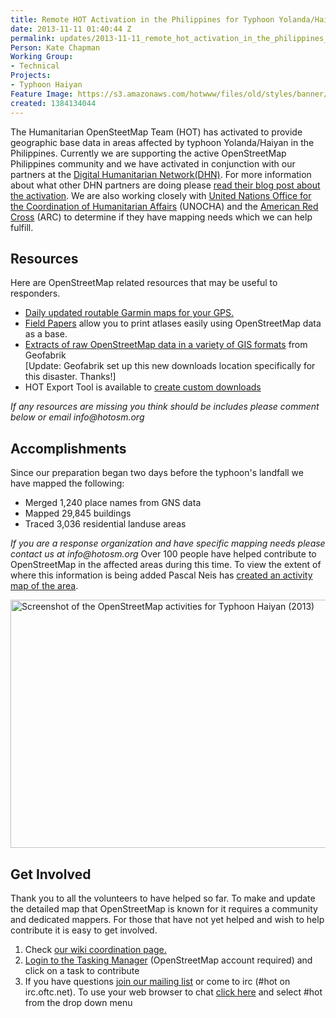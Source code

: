 ```yaml
---
title: Remote HOT Activation in the Philippines for Typhoon Yolanda/Haiyan
date: 2013-11-11 01:40:44 Z
permalink: updates/2013-11-11_remote_hot_activation_in_the_philippines_for_typhoon_yolanda/haiyan
Person: Kate Chapman
Working Group:
- Technical
Projects:
- Typhoon Haiyan
Feature Image: https://s3.amazonaws.com/hotwww/files/old/styles/banner/public/OpenStreetMap_Activities_for_Typhoon_Haiyan__2013_.png
created: 1384134044
---
```


<p>The Humanitarian OpenSteetMap Team (HOT) has activated to provide geographic base data in areas affected by typhoon Yolanda/Haiyan in the Philippines. Currently we are supporting the active OpenStreetMap Philippines community and we have activated in conjunction with our partners at the <a href="http://digitalhumanitarians.com/">Digital Humanitarian Network(DHN)</a>. For more information about what other DHN partners are doing please <a href="http://digitalhumanitarians.com/profiles/blogs/yolanda">read their blog post about the activation</a>. We are also working closely with <a href="http://www.unocha.org/">United Nations Office for the Coordination of Humanitarian Affairs</a> (UNOCHA) and the <a href="http://www.redcross.org/what-we-do/international-services">American Red Cross</a> (ARC) to determine if they have mapping needs which we can help fulfill.</p><h2>Resources</h2><p>Here are OpenStreetMap related resources that may be useful to responders.</p><ul><li><a href="http://www.s1expeditions.com/p/openstreetmaps.html">Daily updated routable Garmin maps for your GPS.</a></li><li><a href="http://fieldpapers.org/">Field Papers</a> allow you to print atlases easily using OpenStreetMap data as a base.</li><li><a href="http://labs.geofabrik.de/haiyan/">Extracts of raw OpenStreetMap data in a variety of GIS formats</a> from Geofabrik</li>[Update: Geofabrik set up this new downloads location specifically for this disaster. Thanks!]<li>HOT Export Tool is available to <a href="http://export.hotosm.org">create custom downloads</a></li></ul><p><em> If any resources are missing you think should be includes please comment below or email info@hotosm.org</em></p><h2>Accomplishments</h2><p>Since our preparation began two days before the typhoon's landfall we have mapped the following:</p><ul><li>Merged 1,240 place names from GNS data</li><li>Mapped 29,845 buildings</li><li>Traced 3,036 residential landuse areas</li></ul><p><em>If you are a response organization and have specific mapping needs please contact us at info@hotosm.org</em> Over 100 people have helped contribute to OpenStreetMap in the affected areas during this time. To view the extent of where this information is being added Pascal Neis has <a href="http://resultmaps.neis-one.org/osm-typhoon-haiyan-2013/#6/12.061/123.486">created an activity map of the area</a>.</p><p><img title="Screenshot of the OpenStreetMap activities for Typhoon Haiyan (2013)" src="https://s3.amazonaws.com/hotwww/files/old/OpenStreetMap_Activities_for_Typhoon_Haiyan__2013__0.png" alt="Screenshot of the OpenStreetMap activities for Typhoon Haiyan (2013)" height="397" width="780"></p><h2>Get Involved</h2><p>Thank you to all the volunteers to have helped so far. To make and update the detailed map that OpenStreetMap is known for it requires a community and dedicated mappers. For those that have not yet helped and wish to help contribute it is easy to get involved.</p><ol><li>Check <a href="http://wiki.openstreetmap.org/wiki/Typhoon_Haiyan">our wiki coordination page.</a></li><li><a href="http://tasks.hotosm.org/">Login to the Tasking Manager</a> (OpenStreetMap account required) and click on a task to contribute</li><li>If you have questions <a href="https://lists.openstreetmap.org/listinfo/hot">join our mailing list</a> or come to irc (#hot on irc.oftc.net). To use your web browser to chat <a href="http://irc.openstreetmap.org/">click here</a> and select #hot from the drop down menu</li></ol>
